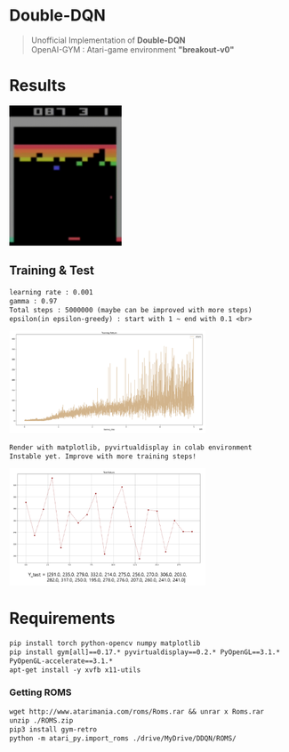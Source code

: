 # Double-DQN
> Unofficial Implementation of **Double-DQN**
> <br>OpenAI-GYM : Atari-game environment **"breakout-v0"**
# Results
<img src="media/breakout_final_video.gif" width="40%"><br>
## Training & Test
~~~
learning rate : 0.001
gamma : 0.97
Total steps : 5000000 (maybe can be improved with more steps)
epsilon(in epsilon-greedy) : start with 1 ~ end with 0.1 <br>
~~~
<img src="media/training_result.png" width="70%"><br>
~~~
Render with matplotlib, pyvirtualdisplay in colab environment
Instable yet. Improve with more training steps!
~~~
<img src="media/test_result.PNG" width="70%"><br>
# Requirements
~~~
pip install torch python-opencv numpy matplotlib
pip install gym[all]==0.17.* pyvirtualdisplay==0.2.* PyOpenGL==3.1.* PyOpenGL-accelerate==3.1.*
apt-get install -y xvfb x11-utils
~~~
### Getting ROMS
~~~
wget http://www.atarimania.com/roms/Roms.rar && unrar x Roms.rar
unzip ./ROMS.zip
pip3 install gym-retro
python -m atari_py.import_roms ./drive/MyDrive/DDQN/ROMS/
~~~
